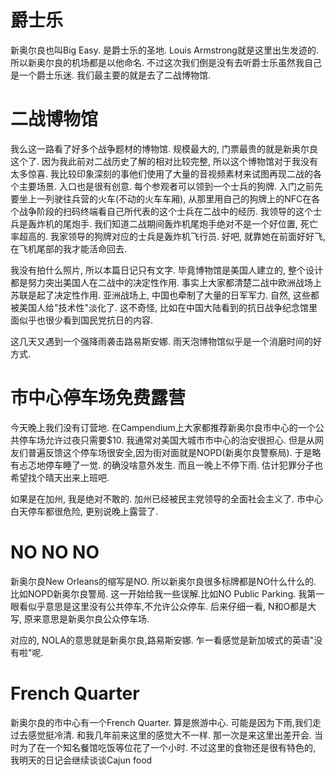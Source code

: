 # 爵士乐

新奥尔良也叫Big Easy. 是爵士乐的圣地. Louis Armstrong就是这里出生发迹的. 所以新奥尔良的机场都是以他命名. 不过这次我们倒是没有去听爵士乐虽然我自己是一个爵士乐迷. 我们最主要的就是去了二战博物馆.


# 二战博物馆

我么这一路看了好多个战争题材的博物馆. 规模最大的, 门票最贵的就是新奥尔良这个了. 因为我此前对二战历史了解的相对比较完整, 所以这个博物馆对于我没有太多惊喜. 我比较印象深刻的事他们使用了大量的音视频素材来试图再现二战的各个主要场景. 入口也是很有创意. 每个参观者可以领到一个士兵的狗牌. 入门之前先要坐上一列驶往兵营的火车(不动的火车车厢), 从那里用自己的狗牌上的NFC在各个战争阶段的扫码终端看自己所代表的这个士兵在二战中的经历. 我领导的这个士兵是轰炸机的尾炮手. 我们知道二战期间轰炸机尾炮手绝对不是一个好位置, 死亡率超高的. 我家领导的狗牌对应的士兵是轰炸机飞行员. 好吧, 就靠她在前面好好飞, 在飞机尾部的我才能活命回去.

我没有拍什么照片, 所以本篇日记只有文字. 毕竟博物馆是美国人建立的, 整个设计都是努力突出美国人在二战中的决定性作用. 事实上大家都清楚二战中欧洲战场上苏联是起了决定性作用. 亚洲战场上, 中国也牵制了大量的日军军力. 自然, 这些都被美国人给"技术性"淡化了. 这不奇怪, 比如在中国大陆看到的抗日战争纪念馆里面似乎也很少看到国民党抗日的内容. 

这几天又遇到一个强降雨袭击路易斯安娜. 雨天泡博物馆似乎是一个消磨时间的好方式.

# 市中心停车场免费露营

今天晚上我们没有订营地. 在Campendium上大家都推荐新奥尔良市中心的一个公共停车场允许过夜只需要$10. 我通常对美国大城市市中心的治安很担心. 但是从网友们普遍反馈这个停车场很安全,因为街对面就是NOPD(新奥尔良警察局). 于是略有忐忑地停车睡了一觉. 的确没啥意外发生. 而且一晚上不停下雨. 估计犯罪分子也希望找个晴天出来上班吧. 

如果是在加州, 我是绝对不敢的. 加州已经被民主党领导的全面社会主义了. 市中心白天停车都很危险, 更别说晚上露营了. 

# NO NO NO

新奥尔良New Orleans的缩写是NO. 所以新奥尔良很多标牌都是NO什么什么的. 比如NOPD新奥尔良警局. 这一开始给我一些误解.比如NO Public Parking. 我第一眼看似乎意思是这里没有公共停车,不允许公众停车. 后来仔细一看, N和O都是大写, 原来意思是新奥尔良公众停车场. 

对应的, NOLA的意思就是新奥尔良,路易斯安娜. 乍一看感觉是新加坡式的英语"没有啦"呢.

# French Quarter

新奥尔良的市中心有一个French Quarter. 算是旅游中心. 可能是因为下雨,我们走过去感觉挺冷清. 和我几年前来这里的感觉大不一样. 那一次是来这里出差开会. 当时为了在一个知名餐馆吃饭等位花了一个小时. 不过这里的食物还是很有特色的, 我明天的日记会继续谈谈Cajun food